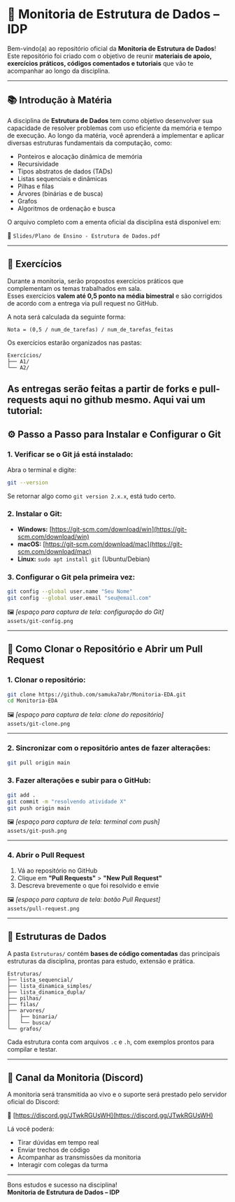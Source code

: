 
# 🧠 Monitoria de Estrutura de Dados – IDP

Bem-vindo(a) ao repositório oficial da **Monitoria de Estrutura de Dados**!  
Este repositório foi criado com o objetivo de reunir **materiais de apoio, exercícios práticos, códigos comentados e tutoriais** que vão te acompanhar ao longo da disciplina.

---

## 📚 Introdução à Matéria

A disciplina de **Estrutura de Dados** tem como objetivo desenvolver sua capacidade de resolver problemas com uso eficiente da memória e tempo de execução. Ao longo da matéria, você aprenderá a implementar e aplicar diversas estruturas fundamentais da computação, como:

- Ponteiros e alocação dinâmica de memória
- Recursividade
- Tipos abstratos de dados (TADs)
- Listas sequenciais e dinâmicas
- Pilhas e filas
- Árvores (binárias e de busca)
- Grafos
- Algoritmos de ordenação e busca

O arquivo completo com a ementa oficial da disciplina está disponível em:

📄 `Slides/Plano de Ensino - Estrutura de Dados.pdf`

---

## 📝 Exercícios

Durante a monitoria, serão propostos exercícios práticos que complementam os temas trabalhados em sala.  
Esses exercícios **valem até 0,5 ponto na média bimestral** e são corrigidos de acordo com a entrega via pull request no GitHub.

A nota será calculada da seguinte forma:

```
Nota = (0,5 / num_de_tarefas) / num_de_tarefas_feitas
```

Os exercícios estarão organizados nas pastas:

```
Exercícios/
├── A1/
└── A2/
```
As entregas serão feitas a partir de forks e pull-requests aqui no github mesmo. Aqui vai um tutorial:
---

## ⚙️ Passo a Passo para Instalar e Configurar o Git

### 1. Verificar se o Git já está instalado:

Abra o terminal e digite:

```bash
git --version
```

Se retornar algo como `git version 2.x.x`, está tudo certo.

### 2. Instalar o Git:

- **Windows:** [https://git-scm.com/download/win](https://git-scm.com/download/win)
- **macOS:** [https://git-scm.com/download/mac](https://git-scm.com/download/mac)
- **Linux:** `sudo apt install git` (Ubuntu/Debian)

### 3. Configurar o Git pela primeira vez:

```bash
git config --global user.name "Seu Nome"
git config --global user.email "seu@email.com"
```

🖼️ *[espaço para captura de tela: configuração do Git]*  
`assets/git-config.png`

---

## 🧭 Como Clonar o Repositório e Abrir um Pull Request

### 1. Clonar o repositório:

```bash
git clone https://github.com/samuka7abr/Monitoria-EDA.git
cd Monitoria-EDA
```

🖼️ *[espaço para captura de tela: clone do repositório]*  
`assets/git-clone.png`

---

### 2. Sincronizar com o repositório antes de fazer alterações:

```bash
git pull origin main
```

### 3. Fazer alterações e subir para o GitHub:

```bash
git add .
git commit -m "resolvendo atividade X"
git push origin main
```

🖼️ *[espaço para captura de tela: terminal com push]*  
`assets/git-push.png`

---

### 4. Abrir o Pull Request

1. Vá ao repositório no GitHub
2. Clique em **"Pull Requests"** > **"New Pull Request"**
3. Descreva brevemente o que foi resolvido e envie

🖼️ *[espaço para captura de tela: botão Pull Request]*  
`assets/pull-request.png`

---

## 📂 Estruturas de Dados

A pasta `Estruturas/` contém **bases de código comentadas** das principais estruturas da disciplina, prontas para estudo, extensão e prática.

```
Estruturas/
├── lista_sequencial/
├── lista_dinamica_simples/
├── lista_dinamica_dupla/
├── pilhas/
├── filas/
├── arvores/
│   ├── binaria/
│   └── busca/
└── grafos/
```

Cada estrutura conta com arquivos `.c` e `.h`, com exemplos prontos para compilar e testar.

---

## 🧵 Canal da Monitoria (Discord)

A monitoria será transmitida ao vivo e o suporte será prestado pelo servidor oficial do Discord:

🔗 [https://discord.gg/JTwkRGUsWH](https://discord.gg/JTwkRGUsWH)

Lá você poderá:
- Tirar dúvidas em tempo real
- Enviar trechos de código
- Acompanhar as transmissões da monitoria
- Interagir com colegas da turma

---

Bons estudos e sucesso na disciplina!  
**Monitoria de Estrutura de Dados – IDP**